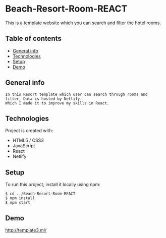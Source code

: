 # Beach-Resort-Room-REACT
This is a template website which you can search and filter the hotel rooms.
## Table of contents
* [General info](#general-info)
* [Technologies](#technologies)
* [Setup](#setup)
* [Demo](#demo)

## General info
```
In this Resort template which user can search through rooms and filter, Data is hosted by Netlify.
Which I made it to improve my skills in React.
```
	
## Technologies
Project is created with:
* HTML5 / CSS3
* JavaScript
* React
* Netlify
	
## Setup
To run this project, install it locally using npm:

```
$ cd ../Beach-Resort-Room-REACT
$ npm install
$ npm start
```

## Demo
http://template3.ml/
